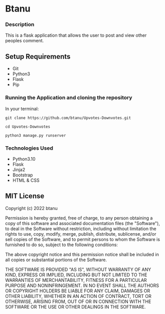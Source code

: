 # Btanu

### Description

This is a flask application that allows the user to post and view other peoples comment.


## Setup Requirements

- Git
- Python3
- Flask
- Pip

### Running the Application and cloning the repository

In your terminal:

```
git clone https://github.com/btanu/Upvotes-Downvotes.git
```

```
cd Upvotes-Downvotes
```

```
python3 manage.py runserver
```

### Technologies Used

- Python3.10
- Flask
- Jinja2
- Bootstrap
- HTML & CSS



## MIT License

Copyright (c) 2022 btanu

Permission is hereby granted, free of charge, to any person obtaining a copy of this software and associated documentation files (the "Software"), to deal in the Software without restriction, including without limitation the rights to use, copy, modify, merge, publish, distribute, sublicense, and/or sell copies of the Software, and to permit persons to whom the Software is furnished to do so, subject to the following conditions:

The above copyright notice and this permission notice shall be included in all copies or substantial portions of the Software.

THE SOFTWARE IS PROVIDED "AS IS", WITHOUT WARRANTY OF ANY KIND, EXPRESS OR IMPLIED, INCLUDING BUT NOT LIMITED TO THE WARRANTIES OF MERCHANTABILITY, FITNESS FOR A PARTICULAR PURPOSE AND NONINFRINGEMENT. IN NO EVENT SHALL THE AUTHORS OR COPYRIGHT HOLDERS BE LIABLE FOR ANY CLAIM, DAMAGES OR OTHER LIABILITY, WHETHER IN AN ACTION OF CONTRACT, TORT OR OTHERWISE, ARISING FROM, OUT OF OR IN CONNECTION WITH THE SOFTWARE OR THE USE OR OTHER DEALINGS IN THE SOFTWARE.
